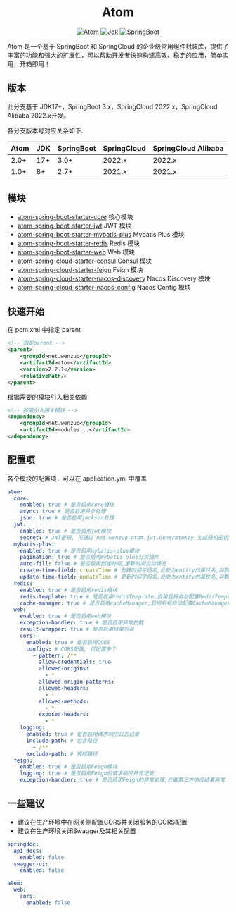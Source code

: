 <h1 align="center">Atom</h1>

<p align="center">
	<a target="_blank" href="https://central.sonatype.com/artifact/net.wenzuo/atom">
        <img alt="Atom" src="https://img.shields.io/maven-central/v/net.wenzuo/atom?label=Atom">
	</a>
	<a target="_blank" href="https://www.oracle.com/technetwork/java/javase/downloads/index.html">
		<img alt="Jdk" src="https://img.shields.io/badge/Jdk-17+-blue.svg" />
	</a>
	<a target="_blank" href="https://central.sonatype.com/artifact/org.springframework.boot/spring-boot">
        <img alt="SpringBoot" src="https://img.shields.io/badge/SpringBoot-3.0+-73b839.svg?logo=springboot" />
	</a>
</p>

Atom 是一个基于 SpringBoot 和 SpringCloud 的企业级常用组件封装库，提供了丰富的功能和强大的扩展性，可以帮助开发者快速构建高效、稳定的应用，简单实用，开箱即用！

## 版本

此分支基于 JDK17+，SpringBoot 3.x，SpringCloud 2022.x，SpringCloud Alibaba 2022.x开发。

各分支版本号对应关系如下:

| Atom | JDK | SpringBoot | SpringCloud | SpringCloud Alibaba |
|------|-----|------------|-------------|---------------------|
| 2.0+ | 17+ | 3.0+       | 2022.x      | 2022.x              |
| 1.0+ | 8+  | 2.7+       | 2021.x      | 2021.x              |

## 模块

- [atom-spring-boot-starter-core](atom-spring-boot-starter-core) 核心模块
- [atom-spring-boot-starter-jwt](atom-spring-boot-starter-jwt) JWT 模块
- [atom-spring-boot-starter-mybatis-plus](atom-spring-boot-starter-mybatis-plus) Mybatis Plus 模块
- [atom-spring-boot-starter-redis](atom-spring-boot-starter-redis) Redis 模块
- [atom-spring-boot-starter-web](atom-spring-boot-starter-web) Web 模块
- [atom-spring-cloud-starter-consul](atom-spring-cloud-starter-consul) Consul 模块
- [atom-spring-cloud-starter-feign](atom-spring-cloud-starter-feign) Feign 模块
- [atom-spring-cloud-starter-nacos-discovery](atom-spring-cloud-starter-nacos-discovery) Nacos Discovery 模块
- [atom-spring-cloud-starter-nacos-config](atom-spring-cloud-starter-nacos-config) Nacos Config 模块

## 快速开始

在 pom.xml 中指定 parent

```xml
<!-- 指定parent -->
<parent>
	<groupId>net.wenzuo</groupId>
	<artifactId>atom</artifactId>
	<version>2.2.1</version>
	<relativePath/>
</parent>
```

根据需要的模块引入相关依赖

```xml
<!-- 按需引入相关模块 -->
<dependency>
	<groupId>net.wenzuo</groupId>
	<artifactId>modules...</artifactId>
</dependency>
```

## 配置项

各个模块的配置项，可以在 application.yml 中覆盖

```yaml
atom:
  core:
    enabled: true # 是否启用core模块
    async: true # 是否启用异步处理
    json: true # 是否启用jackson处理
  jwt:
    enabled: true # 是否启用jwt模块
    secret: # JWT密钥, 可通过 net.wenzuo.atom.jwt.GenerateKey 生成随机密钥
  mybatis-plus:
    enabled: true # 是否启用mybatis-plus模块
    pagination: true # 是否启用mybatis-plus分页插件
    auto-fill: false # 是否启用创建时间,更新时间自动填充
    create-time-field: createTime # 创建时间字段名,此处为entity的属性名,非数据库字段名
    update-time-field: updateTime # 更新时间字段名,此处为entity的属性名,非数据库字段名
  redis:
    enabled: true # 是否启用redis模块
    redis-template: true # 是否启用redisTemplate,启用后将自动配置RedisTemplate<String, Object>, 使用jackson序列化value
    cache-manager: true # 是否启用cacheManager,启用后将自动配置CacheManager, 使用jackson序列化value
  web:
    enabled: true # 是否启用web模块
    exception-handler: true # 是否启用异常拦截
    result-wrapper: true # 是否启用结果包装
    cors:
      enabled: true # 是否启用CORS
      configs: # CORS配置, 可配置多个
        - pattern: /**
          allow-credentials: true
          allowed-origins:
            - *
          allowed-origin-patterns:
          allowed-headers:
            - *
          allowed-methods:
            - *
          exposed-headers:
            - *
    logging:
      enabled: true # 是否启用请求响应日志记录
      include-path: # 包含路径
        - /**
      exclude-path: # 排除路径
  feign:
    enabled: true # 是否启用Feign模块
    logging: true # 是否启用Feign的请求响应日志记录
    exception-handler: true # 是否启用Feign的异常处理,拦截第三方响应结果异常
```

## 一些建议

- 建议在生产环境中在网关侧配置CORS并关闭服务的CORS配置
- 建议在生产环境关闭Swagger及其相关配置

```yaml
springdoc:
  api-docs:
    enabled: false
  swagger-ui:
    enabled: false

atom:
  web:
    cors:
      enabled: false
```